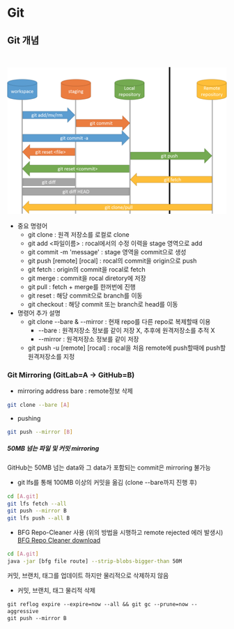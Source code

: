 # Git

## Git 개념
<br>

![git_repo](./img/git_repo.png)

- 중요 명령어
    + git clone : 원격 저장소를 로컬로 clone
    + git add <파일이름> : rocal에서의 수정 이력을 stage 영역으로 add
    + git commit -m 'message' : stage 영역을 commit으로 생성
    + git push [remote] [rocal] : rocal의 commit을 origin으로 push
    + git fetch : origin의 commit을 rocal로 fetch
    + git merge : commit을 rocal diretory에 저장
    + git pull : fetch + merge를 한꺼번에 진행
    + git reset : 해당 commit으로 branch를 이동
    + git checkout : 해당 commit 또는 branch로 head를 이동
- 명령어 추가 설명
    + git clone --bare & --mirror : 현재 repo를 다른 repo로 복제할때 이용
        * --bare : 원격저장소 정보를 같이 저장 X, 추후에 원격저장소를 추적 X
        * --mirror : 원격저장소 정보를 같이 저장
    + git push -u [remote] [rocal] : rocal을 처음 remote에 push할때에 push할 원격저장소를 지정


### Git Mirroring (GitLab=A -> GitHub=B)
- mirroring address bare : remote정보 삭제
```bash
git clone --bare [A]
```
- pushing
```bash
git push --mirror [B]
```

##### 50MB 넘는 파일 및 커밋 mirroring
GitHub는 50MB 넘는 data와 그 data가 포함되는 commit은 mirroring 불가능

- git lfs를 통해 100MB 이상의 커밋을 옮김 (clone --bare까지 진행 후)
```bash
cd [A.git]
git lfs fetch --all
git push --mirror B
git lfs push --all B
```
- BFG Repo-Cleaner 사용 (위의 방법을 시행하고 remote rejected 에러 발생시)
[BFG Repo Cleaner download](https://rtyley.github.io/bfg-repo-cleaner/)
```bash
cd [A.git]
java -jar [bfg file route] --strip-blobs-bigger-than 50M
```
커밋, 브랜치, 태그를 업데이트 하지만 물리적으로 삭제하지 않음
- 커밋, 브랜치, 태그 물리적 삭제
```
git reflog expire --expire=now --all && git gc --prune=now --aggressive
git push --mirror B
```
